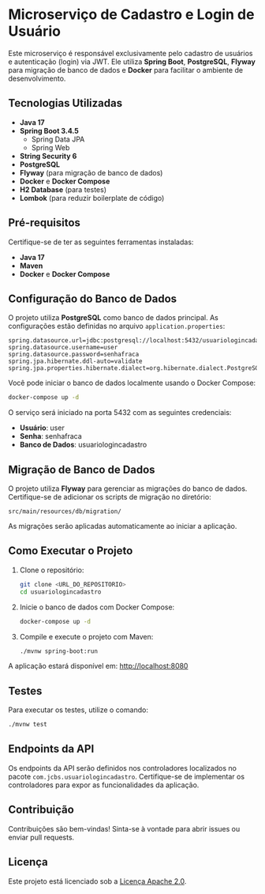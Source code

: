 # Microserviço de Cadastro e Login de Usuário

Este microserviço é responsável exclusivamente pelo cadastro de usuários e autenticação (login) via JWT. Ele utiliza **Spring Boot**, **PostgreSQL**, **Flyway** para migração de banco de dados e **Docker** para facilitar o ambiente de desenvolvimento.

## Tecnologias Utilizadas

- **Java 17**
- **Spring Boot 3.4.5**
    - Spring Data JPA
    - Spring Web
- **String Security 6**
- **PostgreSQL**
- **Flyway** (para migração de banco de dados)
- **Docker** e **Docker Compose**
- **H2 Database** (para testes)
- **Lombok** (para reduzir boilerplate de código)

## Pré-requisitos

Certifique-se de ter as seguintes ferramentas instaladas:

- **Java 17**
- **Maven**
- **Docker** e **Docker Compose**

## Configuração do Banco de Dados

O projeto utiliza **PostgreSQL** como banco de dados principal. As configurações estão definidas no arquivo `application.properties`:

```properties
spring.datasource.url=jdbc:postgresql://localhost:5432/usuariologincadastro
spring.datasource.username=user
spring.datasource.password=senhafraca
spring.jpa.hibernate.ddl-auto=validate
spring.jpa.properties.hibernate.dialect=org.hibernate.dialect.PostgreSQLDialect
```

Você pode iniciar o banco de dados localmente usando o Docker Compose:

```bash
docker-compose up -d
```

O serviço será iniciado na porta 5432 com as seguintes credenciais:

- **Usuário**: user  
- **Senha**: senhafraca  
- **Banco de Dados**: usuariologincadastro  

## Migração de Banco de Dados

O projeto utiliza **Flyway** para gerenciar as migrações do banco de dados. Certifique-se de adicionar os scripts de migração no diretório:

```
src/main/resources/db/migration/
```

As migrações serão aplicadas automaticamente ao iniciar a aplicação.

## Como Executar o Projeto

1. Clone o repositório:

     ```bash
     git clone <URL_DO_REPOSITORIO>
     cd usuariologincadastro
     ```

2. Inicie o banco de dados com Docker Compose:

     ```bash
     docker-compose up -d
     ```

3. Compile e execute o projeto com Maven:

     ```bash
     ./mvnw spring-boot:run
     ```

A aplicação estará disponível em: [http://localhost:8080](http://localhost:8080)

## Testes

Para executar os testes, utilize o comando:

```bash
./mvnw test
```

## Endpoints da API

Os endpoints da API serão definidos nos controladores localizados no pacote `com.jcbs.usuariologincadastro`. Certifique-se de implementar os controladores para expor as funcionalidades da aplicação.

## Contribuição

Contribuições são bem-vindas! Sinta-se à vontade para abrir issues ou enviar pull requests.

## Licença

Este projeto está licenciado sob a [Licença Apache 2.0](LICENSE).
